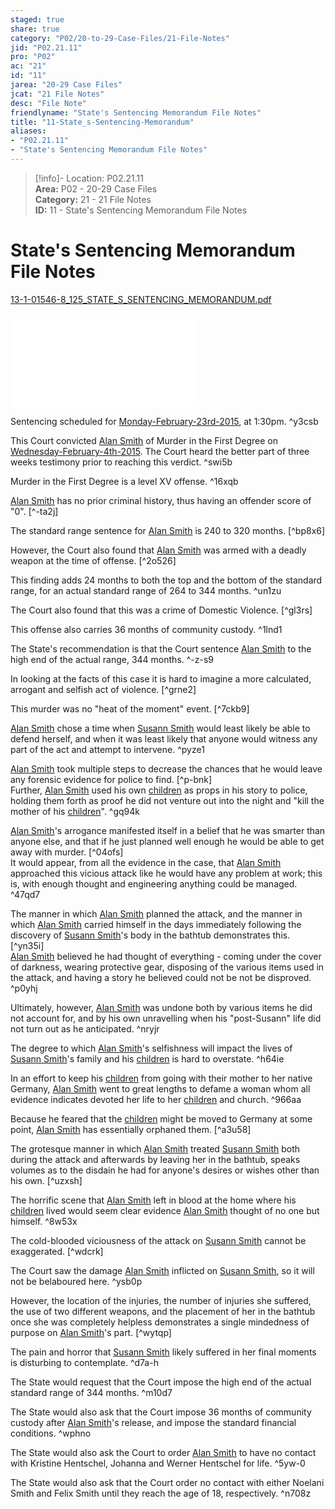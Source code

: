 ```yaml
---  
staged: true  
share: true  
category: "P02/20-to-29-Case-Files/21-File-Notes"  
jid: "P02.21.11"  
pro: "P02"  
ac: "21"  
id: "11"  
jarea: "20-29 Case Files"  
jcat: "21 File Notes"  
desc: "File Note"  
friendlyname: "State's Sentencing Memorandum File Notes"  
title: "11-State_s-Sentencing-Memorandum"  
aliases:   
- "P02.21.11"  
- "State's Sentencing Memorandum File Notes"  
---  
```

>[!info]- Location: P02.21.11  
>**Area:** P02 - 20-29 Case Files  
>**Category:** 21 - 21 File Notes  
>**ID:** 11 - State's Sentencing Memorandum File Notes  
  
# State's Sentencing Memorandum File Notes  
  
[13-1-01546-8_125_STATE_S_SENTENCING_MEMORANDUM.pdf](../../../assets/attachments/20_13-1-01546-8_125_STATE_S_SENTENCING_MEMORANDUM.pdf)  
  
![](../../../assets/attachments/20_13-1-01546-8_125_STATE_S_SENTENCING_MEMORANDUM.pdf)  
  
Sentencing scheduled for [Monday-February-23rd-2015](../../10-to-19-Case-Dates/13-Investigation-Dates/53-2015-02-23-Monday-February-23rd-2015.md), at 1:30pm. ^y3csb  
  
This Court convicted [Alan Smith](../../70-to-79-People/72-Suspects-and-People-of-Interest/02-Alan-Smith.md.md) of Murder in the First Degree on [Wednesday-February-4th-2015](../../10-to-19-Case-Dates/13-Investigation-Dates/50-2015-02-04-Wednesday-February-4th-2015.md). The Court heard the better part of three weeks testimony prior to reaching this verdict. ^swi5b  
  
Murder in the First Degree is a level XV offense. ^16xqb  
  
[Alan Smith](../../70-to-79-People/72-Suspects-and-People-of-Interest/02-Alan-Smith.md.md) has no prior criminal history, thus having an offender score of "0". [^-ta2j]    
  
The standard range sentence for [Alan Smith](../../70-to-79-People/72-Suspects-and-People-of-Interest/02-Alan-Smith.md.md) is 240 to 320 months. [^bp8x6]    
  
However, the Court also found that [Alan Smith](../../70-to-79-People/72-Suspects-and-People-of-Interest/02-Alan-Smith.md.md) was armed with a deadly weapon at the time of offense. [^2o526]    
  
This finding adds 24 months to both the top and the bottom of the standard range, for an actual standard range of 264 to 344 months. ^un1zu  
  
The Court also found that this was a crime of Domestic Violence. [^gl3rs]    
  
This offense also carries 36 months of community custody. ^1lnd1  
  
The State's recommendation is that the Court sentence [Alan Smith](../../70-to-79-People/72-Suspects-and-People-of-Interest/02-Alan-Smith.md.md) to the high end of the actual range, 344 months. ^-z-s9  
  
In looking at the facts of this case it is hard to imagine a more calculated, arrogant and selfish act of violence. [^grne2]    
  
This murder was no "heat of the moment" event. [^7ckb9]    
  
[Alan Smith](../../70-to-79-People/72-Suspects-and-People-of-Interest/02-Alan-Smith.md.md) chose a time when [Susann Smith](../../70-to-79-People/71-Victims/02-Susann-Smith.md.md.md.md.md) would least likely be able to defend herself, and when it was least likely that anyone would witness any part of the act and attempt to intervene. ^pyze1  
  
[Alan Smith](../../70-to-79-People/72-Suspects-and-People-of-Interest/02-Alan-Smith.md.md) took multiple steps to decrease the chances that he would leave any forensic evidence for police to find. [^p-bnk]    
Further, [Alan Smith](../../70-to-79-People/72-Suspects-and-People-of-Interest/02-Alan-Smith.md.md) used his own [children](../../70-to-79-People/73-Family-and-Friends/08-Children.md.md) as props in his story to police, holding them forth as proof he did not venture out into the night and "kill the mother of his [children](../../70-to-79-People/73-Family-and-Friends/08-Children.md.md)". ^gq94k  
  
[Alan Smith](../../70-to-79-People/72-Suspects-and-People-of-Interest/02-Alan-Smith.md.md)'s arrogance manifested itself in a belief that he was smarter than anyone else, and that if he just planned well enough he would be able to get away with murder. [^04ofs]   
It would appear, from all the evidence in the case, that [Alan Smith](../../70-to-79-People/72-Suspects-and-People-of-Interest/02-Alan-Smith.md.md) approached this vicious attack like he would have any problem at work; this is, with enough thought and engineering anything could be managed. ^47qd7  
  
The manner in which [Alan Smith](../../70-to-79-People/72-Suspects-and-People-of-Interest/02-Alan-Smith.md.md) planned the attack, and the manner in which [Alan Smith](../../70-to-79-People/72-Suspects-and-People-of-Interest/02-Alan-Smith.md.md) carried himself in the days immediately following the discovery of [Susann Smith](../../70-to-79-People/71-Victims/02-Susann-Smith.md.md)'s body in the bathtub demonstrates this. [^yn35i]    
[Alan Smith](../../70-to-79-People/72-Suspects-and-People-of-Interest/02-Alan-Smith.md.md) believed he had thought of everything - coming under the cover of darkness, wearing protective gear, disposing of the various items used in the attack, and having a story he believed could not be not be disproved. ^p0yhj  
  
Ultimately, however, [Alan Smith](../../70-to-79-People/72-Suspects-and-People-of-Interest/02-Alan-Smith.md.md) was undone both by various items he did not account for, and by his own unravelling when his "post-Susann" life did not turn out as he anticipated. ^nryjr  
  
The degree to which [Alan Smith](../../70-to-79-People/72-Suspects-and-People-of-Interest/02-Alan-Smith.md.md)'s selfishness will impact the lives of [Susann Smith](../../70-to-79-People/71-Victims/02-Susann-Smith.md.md.md)'s family and his [children](../../70-to-79-People/73-Family-and-Friends/08-Children.md.md) is hard to overstate. ^h64ie  
  
In an effort to keep his [children](../../70-to-79-People/73-Family-and-Friends/08-Children.md.md) from going with their mother to her native Germany, [Alan Smith](../../70-to-79-People/72-Suspects-and-People-of-Interest/02-Alan-Smith.md.md) went to great lengths to defame a woman whom all evidence indicates devoted her life to her [children](../../70-to-79-People/73-Family-and-Friends/08-Children.md.md) and church. ^966aa  
  
Because he feared that the [children](../../70-to-79-People/73-Family-and-Friends/08-Children.md.md) might be moved to Germany at some point, [Alan Smith](../../70-to-79-People/72-Suspects-and-People-of-Interest/02-Alan-Smith.md.md) has essentially orphaned them. [^a3u58]    
  
The grotesque manner in which [Alan Smith](../../70-to-79-People/72-Suspects-and-People-of-Interest/02-Alan-Smith.md.md) treated [Susann Smith](../../70-to-79-People/71-Victims/02-Susann-Smith.md.md.md.md) both during the attack and afterwards by leaving her in the bathtub, speaks volumes as to the disdain he had for anyone's desires or wishes other than his own. [^uzxsh]   
  
The horrific scene that [Alan Smith](../../70-to-79-People/72-Suspects-and-People-of-Interest/02-Alan-Smith.md.md) left in blood at the home where his [children](../../70-to-79-People/73-Family-and-Friends/08-Children.md.md) lived would seem clear evidence [Alan Smith](../../70-to-79-People/72-Suspects-and-People-of-Interest/02-Alan-Smith.md.md) thought of no one but himself. ^8w53x  
  
The cold-blooded viciousness of the attack on [Susann Smith](../../70-to-79-People/71-Victims/02-Susann-Smith.md.md.md.md.md) cannot be exaggerated. [^wdcrk]  
  
The Court saw the damage [Alan Smith](../../70-to-79-People/72-Suspects-and-People-of-Interest/02-Alan-Smith.md.md) inflicted on [Susann Smith](../../70-to-79-People/71-Victims/02-Susann-Smith.md.md.md.md.md), so it will not be belaboured here. ^ysb0p  
  
However, the location of the injuries, the number of injuries she suffered, the use of two different weapons, and the placement of her in the bathtub once she was completely helpless demonstrates a single mindedness of purpose on [Alan Smith](../../70-to-79-People/72-Suspects-and-People-of-Interest/02-Alan-Smith.md.md)'s part. [^wytqp]  
  
The pain and horror that [Susann Smith](../../70-to-79-People/71-Victims/02-Susann-Smith.md.md.md.md.md) likely suffered in her final moments is disturbing to contemplate. ^d7a-h  
  
The State would request that the Court impose the high end of the actual standard range of 344 months. ^m10d7  
  
The State would also ask that the Court impose 36 months of community custody after [Alan Smith](../../70-to-79-People/72-Suspects-and-People-of-Interest/02-Alan-Smith.md.md)'s release, and impose the standard financial conditions. ^wphno  
  
The State would also ask the Court to order [Alan Smith](../../70-to-79-People/72-Suspects-and-People-of-Interest/02-Alan-Smith.md.md) to have no contact with Kristine Hentschel, Johanna and Werner Hentschel for life. ^5yw-0  
  
The State would also ask that the Court order no contact with either Noelani Smith and Felix Smith until they reach the age of 18, respectively. ^n708z  
